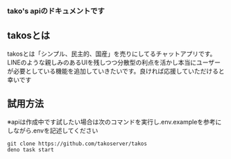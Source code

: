 ### tako's apiのドキュメントです

## takosとは

takosとは「シンプル、民主的、国産」を売りにしてるチャットアプリです。LINEのような親しみのあるUIを残しつつ分散型の利点を活かし本当にユーザーが必要としている機能を追加していきたいです。良ければ応援していただけると幸いです

## 試用方法

※apiは作成中です試したい場合は次のコマンドを実行し.env.exampleを参考にしながら.envを記述してください
```
git clone https://github.com/takoserver/takos
deno task start
```